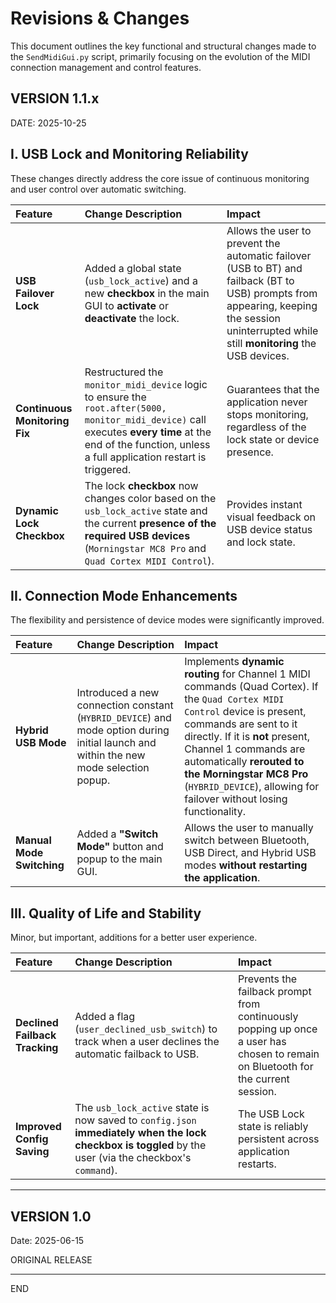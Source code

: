 # Revisions & Changes

This document outlines the key functional and structural changes made to the `SendMidiGui.py` script, primarily focusing on the evolution of the MIDI connection management and control features.

## VERSION 1.1.x
DATE: 2025-10-25

## I. USB Lock and Monitoring Reliability

These changes directly address the core issue of continuous monitoring and user control over automatic switching.

| Feature | Change Description | Impact |
| :--- | :--- | :--- |
| **USB Failover Lock** | Added a global state (`usb_lock_active`) and a new **checkbox** in the main GUI to **activate** or **deactivate** the lock. | Allows the user to prevent the automatic failover (USB to BT) and failback (BT to USB) prompts from appearing, keeping the session uninterrupted while still **monitoring** the USB devices. |
| **Continuous Monitoring Fix** | Restructured the `monitor_midi_device` logic to ensure the `root.after(5000, monitor_midi_device)` call executes **every time** at the end of the function, unless a full application restart is triggered. | Guarantees that the application never stops monitoring, regardless of the lock state or device presence. |
| **Dynamic Lock Checkbox** | The lock **checkbox** now changes color based on the `usb_lock_active` state and the current **presence of the required USB devices** (`Morningstar MC8 Pro` and `Quad Cortex MIDI Control`). | Provides instant visual feedback on USB device status and lock state. |

## II. Connection Mode Enhancements

The flexibility and persistence of device modes were significantly improved.

| Feature | Change Description | Impact |
| :--- | :--- | :--- |
| **Hybrid USB Mode** | Introduced a new connection constant (`HYBRID_DEVICE`) and mode option during initial launch and within the new mode selection popup. | Implements **dynamic routing** for Channel 1 MIDI commands (Quad Cortex). If the `Quad Cortex MIDI Control` device is present, commands are sent to it directly. If it is **not** present, Channel 1 commands are automatically **rerouted to the Morningstar MC8 Pro** (`HYBRID_DEVICE`), allowing for failover without losing functionality. |
| **Manual Mode Switching** | Added a **"Switch Mode"** button and popup to the main GUI. | Allows the user to manually switch between Bluetooth, USB Direct, and Hybrid USB modes **without restarting the application**. |

## III. Quality of Life and Stability

Minor, but important, additions for a better user experience.

| Feature | Change Description | Impact |
| :--- | :--- | :--- |
| **Declined Failback Tracking** | Added a flag (`user_declined_usb_switch`) to track when a user declines the automatic failback to USB. | Prevents the failback prompt from continuously popping up once a user has chosen to remain on Bluetooth for the current session. |
| **Improved Config Saving** | The `usb_lock_active` state is now saved to `config.json` **immediately when the lock checkbox is toggled** by the user (via the checkbox's `command`). | The USB Lock state is reliably persistent across application restarts. |

---

## VERSION 1.0
Date: 2025-06-15

ORIGINAL RELEASE

---

END
